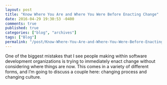 ```yaml
---
layout: post
title: "Know Where You Are and Where You Were Before Enacting Change"
date: 2016-04-29 19:30:53 -0400
comments: true
published: true
categories: ["blog", "archives"]
tags: ["Blog"]
permalink: "/post/Know-Where-You-Are-and-Where-You-Were-Before-Enacting-Change"
---
```

<!-- more -->

<p>One of the biggest mistakes that I see people making within software development organizations is trying to immediately enact change without considering where things are now. This comes in a variety of different forms, and I’m going to discuss a couple here: changing process and changing culture.</p>
